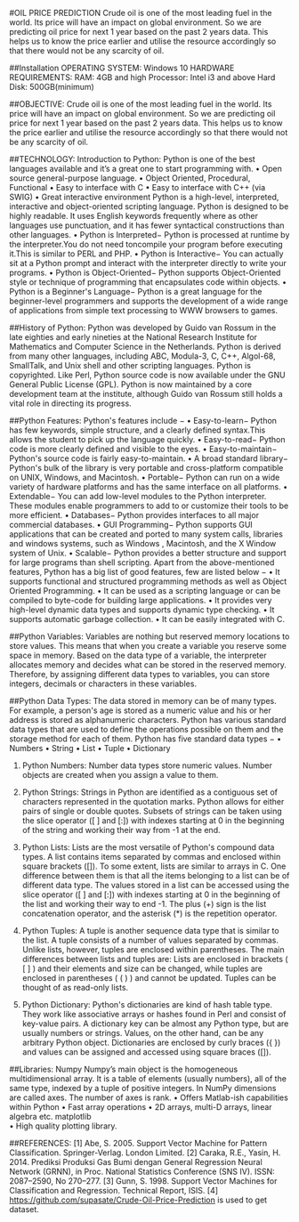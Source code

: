 #OIL PRICE PREDICTION
Crude oil is one of the most leading fuel in the world. Its price will have an impact on global environment. So we are predicting oil price for next 1 year based on the past 2 years data. This helps us to know the price earlier and utilise the resource accordingly so that there would not be any scarcity of oil.

##Installation
OPERATING SYSTEM: Windows 10
HARDWARE REQUIREMENTS:
RAM: 4GB and high
Processor: Intel i3 and above
Hard Disk: 500GB(minimum)

##OBJECTIVE:
Crude oil is one of the most leading fuel in the world. Its price will have an impact on global environment. So we are predicting oil price for next 1 year based on the past 2 years data. This helps us to know the price earlier and utilise the resource accordingly so that there would not be any scarcity of oil.

##TECHNOLOGY:
Introduction to Python:
Python is one of the best languages available and it’s a great one to start programming with.
• Open source general-purpose language.
• Object Oriented, Procedural, Functional 
• Easy to interface with C
• Easy to interface with C++ (via SWIG) 
• Great interactive environment
Python is a high-level, interpreted, interactive and object-oriented scripting language. Python is designed to be highly readable. It uses English keywords frequently where as other languages use punctuation, and it has fewer syntactical constructions than other languages.
• Python is Interpreted− Python is processed at runtime by the interpreter.You do not need toncompile your program before executing it.This is similar to PERL and PHP.
• Python is Interactive− You can actually sit at a Python prompt and interact with the 	interpreter  directly to write your programs.
• Python is Object-Oriented− Python supports Object-Oriented style or technique of programming that encapsulates code within objects.
• Python is a Beginner's Language− Python is a great language for the beginner-level programmers and supports the development of a wide range of applications from   simple text processing to WWW browsers to games.

##History of Python:
Python was developed by Guido van Rossum in the late eighties and early nineties at the National Research Institute for Mathematics and Computer Science in the Netherlands.
Python is derived from many other languages, including ABC, Modula-3, C, C++, Algol-68, SmallTalk, and Unix shell and other scripting languages. Python is copyrighted. Like Perl, Python source code is now available under the GNU General Public License (GPL).
Python is now maintained by a core development team at the institute, although Guido van Rossum still holds a vital role in directing its progress.

##Python Features:
Python's features include −
• Easy-to-learn− Python has few keywords, simple structure, and a clearly defined syntax.This allows the student to pick up the language quickly.
• Easy-to-read− Python code is more clearly defined and visible to the eyes.
• Easy-to-maintain− Python's source code is fairly easy-to-maintain.
• A broad standard library− Python's bulk of the library is very portable and cross-platform  	compatible on UNIX, Windows, and Macintosh.
• Portable− Python can run on a wide variety of hardware platforms and has the same interface 	on all platforms.
• Extendable− You can add low-level modules to the Python interpreter. These modules enable 	programmers to add to or customize their tools to be more   efficient.
• Databases− Python provides interfaces to all major commercial databases.
• GUI Programming− Python supports GUI applications that can be created and ported to 	many system calls, libraries and windows systems, such as Windows , Macintosh,   and the X Window system of Unix.
• Scalable− Python provides a better structure and support for large programs than shell 	scripting.
Apart from the above-mentioned features, Python has a big list of good features, few are listed below −
• It supports functional and structured programming methods as well as Object Oriented 	Programming.
• It can be used as a scripting language or can be compiled to byte-code for building large 	applications.
• It provides very high-level dynamic data types and supports dynamic type checking.
• It supports automatic garbage collection.
• It can be easily integrated with C.

##Python Variables:
Variables are nothing but reserved memory locations to store values. This means that when you create a variable you reserve some space in memory.
Based on the data type of a variable, the interpreter allocates memory and decides what can be stored in the reserved memory. Therefore, by assigning different data types to variables, you can store integers, decimals or characters in these variables.

##Python Data Types:
The data stored in memory can be of many types. For example, a person's age is stored as a numeric value and his or her address is stored as alphanumeric characters. Python has various standard data types that are used to define the operations possible on them and the storage method for each of them.
Python has five standard data types −
    • Numbers
    • String
    • List
    • Tuple
    • Dictionary
1. Python Numbers:
Number data types store numeric values. Number objects are created when you assign a value to them.

2. Python Strings:
Strings in Python are identified as a contiguous set of characters represented in the quotation marks. Python allows for either pairs of single or double quotes. Subsets of strings can be taken using the slice operator ([ ] and [:]) with indexes starting at 0 in the beginning of the string and working their way from -1 at the end.

3. Python Lists:
Lists are the most versatile of Python's compound data types. A list contains items separated by commas and enclosed within square brackets ([]). To some extent, lists are similar to arrays in C. One difference between them is that all the items belonging to a list can be of different data type. The values stored in a list can be accessed using the slice operator ([ ] and [:]) with indexes starting at 0 in the beginning of the list and working their way to end -1. The plus (+) sign is the list concatenation operator, and the asterisk (*) is the repetition operator.

4. Python Tuples:
A tuple is another sequence data type that is similar to the list. A tuple consists of a number of values separated by commas. Unlike lists, however, tuples are enclosed within parentheses.
The main differences between lists and tuples are: Lists are enclosed in brackets ( [ ] ) and their elements and size can be changed, while tuples are enclosed in parentheses ( ( ) ) and cannot be updated. Tuples can be thought of as read-only lists.

5. Python Dictionary:
Python's dictionaries are kind of hash table type. They work like associative arrays or hashes found in Perl and consist of key-value pairs. A dictionary key can be almost any Python type, but are usually numbers or strings. Values, on the other hand, can be any arbitrary Python object.
Dictionaries are enclosed by curly braces ({ }) and values can be assigned and accessed using square braces ([]).

##Libraries:
Numpy
Numpy’s main object is the homogeneous multidimensional array. It is a table of elements (usually numbers), all of the same type, indexed by a tuple of positive integers. In NumPy dimensions are called axes. The number of axes is rank.
• Offers Matlab-ish capabilities within Python 
• Fast array operations
• 2D arrays, multi-D arrays, linear algebra etc.
matplotlib	
• High quality plotting library.

##REFERENCES:
[1] Abe, S. 2005. Support Vector Machine for Pattern Classification. Springer-Verlag. London Limited. 
[2] Caraka, R.E., Yasin, H. 2014. Prediksi Produksi Gas Bumi dengan General Regression Neural Network (GRNN), in Proc. National Statistics Conference (SNS IV). ISSN: 2087–2590, No 270–277.
[3] Gunn, S. 1998. Support Vector Machines for Classification and Regression. Technical Report,       ISIS. 
[4] https://github.com/supasate/Crude-Oil-Price-Prediction is used to get dataset.
